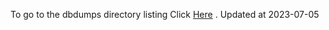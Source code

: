 To go to the dbdumps directory listing Click [Here](https://ipfs.io/ipfs/bafkreigmjpujffs2npuya3vxlzimeqvp7govjw5fw7rti2xiuk3mqhxzpi) . Updated at 2023-07-05